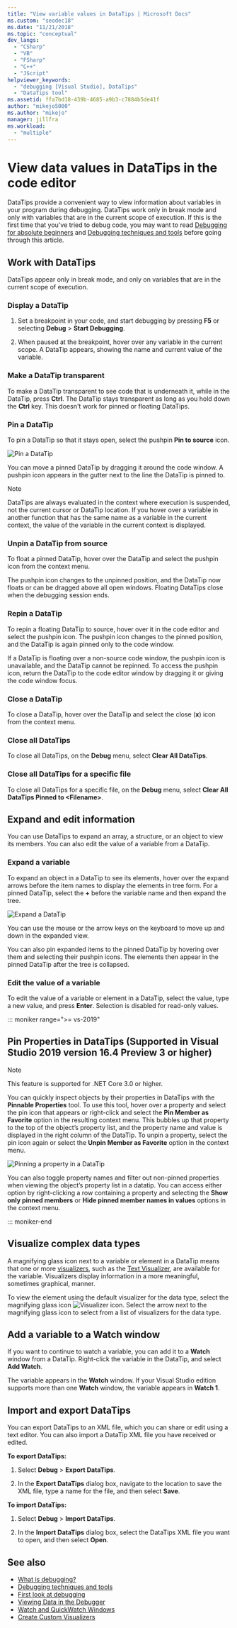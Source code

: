 ```yaml
---
title: "View variable values in DataTips | Microsoft Docs"
ms.custom: "seodec18"
ms.date: "11/21/2018"
ms.topic: "conceptual"
dev_langs:
  - "CSharp"
  - "VB"
  - "FSharp"
  - "C++"
  - "JScript"
helpviewer_keywords:
  - "debugging [Visual Studio], DataTips"
  - "DataTips tool"
ms.assetid: ffa7bd18-439b-4685-a9b3-c7884b5de41f
author: "mikejo5000"
ms.author: "mikejo"
manager: jillfra
ms.workload:
  - "multiple"
---
```

# View data values in DataTips in the code editor

DataTips provide a convenient way to view information about variables in your program during debugging. DataTips work only in break mode and only with variables that are in the current scope of execution. If this is the first time that you've tried to debug code, you may want to read [Debugging for absolute beginners](../debugger/debugging-absolute-beginners.md) and [Debugging techniques and tools](../debugger/write-better-code-with-visual-studio.md) before going through this article.

## Work with DataTips

DataTips appear only in break mode, and only on variables that are in the current scope of execution.

### Display a DataTip

1. Set a breakpoint in your code, and start debugging by pressing **F5** or selecting **Debug** > **Start Debugging**.

1. When paused at the breakpoint, hover over any variable in the current scope. A DataTip appears, showing the name and current value of the variable.

### Make a DataTip transparent

To make a DataTip transparent to see code that is underneath it, while in the DataTip, press **Ctrl**. The DataTip stays transparent as long as you hold down the **Ctrl** key. This doesn't work for pinned or floating DataTips.
### Pin a DataTip

To pin a DataTip so that it stays open, select the pushpin **Pin to source** icon.

![Pin a DataTip](../debugger/media/dbg-tips-data-tips-pinned.png "Pin a DataTip")

You can move a pinned DataTip by dragging it around the code window. A pushpin icon appears in the gutter next to the line the DataTip is pinned to.

>[!NOTE]
>DataTips are always evaluated in the context where execution is suspended, not the current cursor or DataTip location. If you hover over a variable in another function that has the same name as a variable in the current context, the value of the variable in the current context is displayed.

### Unpin a DataTip from source

To float a pinned DataTip, hover over the DataTip and select the pushpin icon from the context menu.

The pushpin icon changes to the unpinned position, and the DataTip now floats or can be dragged above all open windows. Floating DataTips close when the debugging session ends.

### Repin a DataTip

To repin a floating DataTip to source, hover over it in the code editor and select the pushpin icon. The pushpin icon changes to the pinned position, and the DataTip is again pinned only to the code window.

If a DataTip is floating over a non-source code window, the pushpin icon is unavailable, and the DataTip cannot be repinned. To access the pushpin icon, return the DataTip to the code editor window by dragging it or giving the code window focus.

### Close a DataTip

To close a DataTip, hover over the DataTip and select the close (**x**) icon from the context menu.

### Close all DataTips

To close all DataTips, on the **Debug** menu, select **Clear All DataTips**.

### Close all DataTips for a specific file

To close all DataTips for a specific file, on the **Debug** menu, select **Clear All DataTips Pinned to \<Filename>**.

## Expand and edit information
You can use DataTips to expand an array, a structure, or an object to view its members. You can also edit the value of a variable from a DataTip.

### Expand a variable

To expand an object in a DataTip to see its elements, hover over the expand arrows before the item names to display the elements in tree form. For a pinned DataTip, select the **+** before the variable name and then expand the tree.

![Expand a DataTip](../debugger/media/dbg-tour-data-tips.png "Expand a DataTip")

You can use the mouse or the arrow keys on the keyboard to move up and down in the expanded view.

You can also pin expanded items to the pinned DataTip by hovering over them and selecting their pushpin icons. The elements then appear in the pinned DataTip after the tree is collapsed.

### Edit the value of a variable

To edit the value of a variable or element in a DataTip, select the value, type a new value, and press **Enter**. Selection is disabled for read-only values.

::: moniker range=">= vs-2019"

## Pin Properties in DataTips (Supported in Visual Studio 2019 version 16.4 Preview 3 or higher)

> [!NOTE]
> This feature is supported for .NET Core 3.0 or higher.

You can quickly inspect objects by their properties in DataTips with the **Pinnable Properties** tool.  To use this tool, hover over a property and select the pin icon that appears or right-click and select the **Pin Member as Favorite** option in the resulting context menu.  This bubbles up that property to the top of the object’s property list, and the property name and value is displayed in the right column of the DataTip.  To unpin a property, select the pin icon again or select the **Unpin Member as Favorite** option in the context menu.

![Pinning a property in a DataTip](../debugger/media/basic-pin-datatip.gif "Pinning a property in a DataTip")

You can also toggle property names and filter out non-pinned properties when viewing the object’s property list in a datatip.  You can access either option by right-clicking a row containing a property and selecting the **Show only pinned members** or **Hide pinned member names in values** options in the context menu.

::: moniker-end

## Visualize complex data types

A magnifying glass icon next to a variable or element in a DataTip means that one or more [visualizers](../debugger/create-custom-visualizers-of-data.md), such as the [Text Visualizer](../debugger/string-visualizer-dialog-box.md), are available for the variable. Visualizers display information in a more meaningful, sometimes graphical, manner.

To view the element using the default visualizer for the data type, select the magnifying glass icon ![Visualizer icon](../debugger/media/dbg-tips-visualizer-icon.png "Visualizer icon"). Select the arrow next to the magnifying glass icon to select from a list of visualizers for the data type.

## Add a variable to a Watch window

If you want to continue to watch a variable, you can add it to a **Watch** window from a DataTip. Right-click the variable in the DataTip, and select **Add Watch**.

The variable appears in the **Watch** window. If your Visual Studio edition supports more than one **Watch** window, the variable appears in **Watch 1**.

## Import and export DataTips

You can export DataTips to an XML file, which you can share or edit using a text editor. You can also import a DataTip XML file you have received or edited.

**To export DataTips:**

1. Select **Debug** > **Export DataTips**.

1. In the **Export DataTips** dialog box, navigate to the location to save the XML file, type a name for the file, and then select **Save**.

**To import DataTips:**

1. Select **Debug** > **Import DataTips**.

1. In the **Import DataTips** dialog box, select the DataTips XML file you want to open, and then select **Open**.

## See also
- [What is debugging?](../debugger/what-is-debugging.md)
- [Debugging techniques and tools](../debugger/write-better-code-with-visual-studio.md)
- [First look at debugging](../debugger/debugger-feature-tour.md)
- [Viewing Data in the Debugger](../debugger/viewing-data-in-the-debugger.md)
- [Watch and QuickWatch Windows](../debugger/watch-and-quickwatch-windows.md)
- [Create Custom Visualizers](../debugger/create-custom-visualizers-of-data.md)
